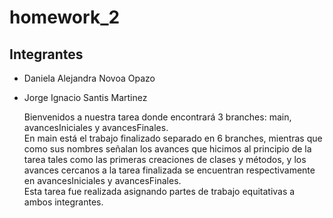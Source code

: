 # homework_2  

## Integrantes  

- Daniela Alejandra Novoa Opazo
- Jorge Ignacio Santis Martinez   
 
  Bienvenidos a nuestra tarea donde encontrará 3 branches: main, avancesIniciales y avancesFinales.   
  En main está el trabajo finalizado separado en 6 branches, mientras que como sus nombres señalan los avances que hicimos al principio de la tarea tales como las primeras creaciones de clases y métodos, y los avances cercanos a la tarea finalizada se encuentran respectivamente en avancesIniciales y avancesFinales.  
  Esta tarea fue realizada asignando partes  de trabajo equitativas a ambos integrantes.
